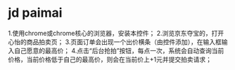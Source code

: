 # jd paimai

1.使用chrome或chrome核心的浏览器，安装本控件；
2.浏览京东夺宝的，打开心怡的商品拍卖页；
3.页面订单会出现一个出价横条（由控件添加），在输入框输入自己愿意的最高价；
4.点击“后台抢拍”按钮，每点一次，系统会自动查询当前价格，当前价格低于自己的最高价，则会在当前价上+1元并提交拍卖请求；
